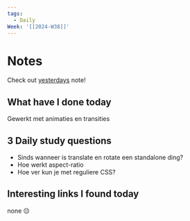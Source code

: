 ```yaml
---
tags:
  - Daily
Week: '[[2024-W38]]'
---
```

# Notes
Check out [yesterdays](2024-09-16) note!
## What have I done today
Gewerkt met animaties en transities
## 3 Daily study questions
- Sinds wanneer is translate en rotate een standalone ding?
- Hoe werkt aspect-ratio
- Hoe ver kun je met reguliere CSS?

## Interesting links I found today
none 😔